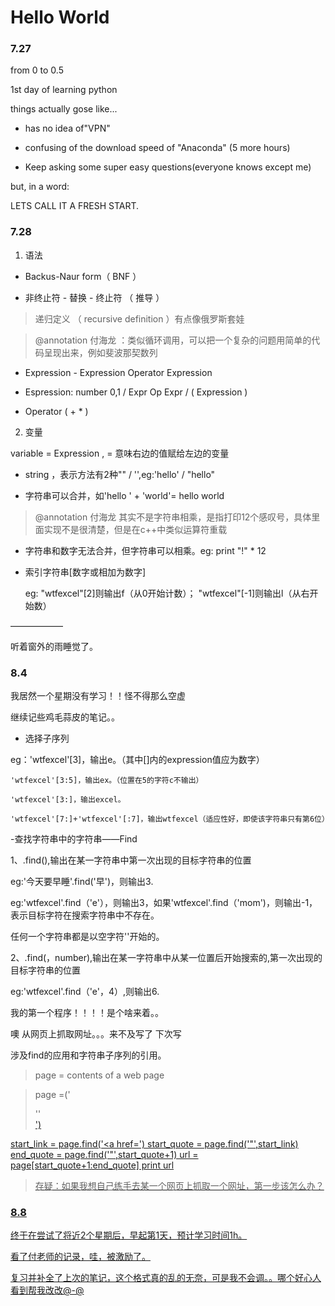 # Hello World

### 7.27

from 0 to 0.5

1st day of learning python

things actually gose like...

- has no idea of"VPN"

- confusing of the download speed of "Anaconda" (5 more hours)

- Keep asking some super easy questions(everyone knows except me)

but, in a word:

LETS CALL IT A FRESH START.

### 7.28

1. 语法

- Backus-Naur form（ BNF ）

- 非终止符 - 替换 - 终止符 （ 推导 ）

>递归定义 （ recursive definition ）有点像俄罗斯套娃

>@annotation 付海龙 ：类似循环调用，可以把一个复杂的问题用简单的代码呈现出来，例如斐波那契数列

 - Expression - Expression Operator Expression

 - Espression: number 0,1 / Expr Op Expr / ( Expression )

 - Operator ( + * )


2. 变量

variable = Expression , = 意味右边的值赋给左边的变量

- string ，表示方法有2种"" / '',eg:'hello' / "hello"

- 字符串可以合并，如'hello ' + 'world'= hello world
> @annotation 付海龙  其实不是字符串相乘，是指打印12个感叹号，具体里面实现不是很清楚，但是在c++中类似运算符重载
- 字符串和数字无法合并，但字符串可以相乘。eg: print "!" * 12

- 索引字符串[数字或相加为数字]

  eg: "wtfexcel"[2]则输出f（从0开始计数）； "wtfexcel"[-1]则输出l（从右开始数）

——————

听着窗外的雨睡觉了。

### 8.4

我居然一个星期没有学习！！怪不得那么空虚

继续记些鸡毛蒜皮的笔记。。

- 选择子序列

eg：'wtfexcel'[3]，输出e。（其中[]内的expression值应为数字）
    
    'wtfexcel'[3:5]，输出ex。（位置在5的字符c不输出）
    
    'wtfexcel'[3:]，输出excel。
    
    'wtfexcel'[7:]+'wtfexcel'[:7]，输出wtfexcel（适应性好，即使该字符串只有第6位）
    

-查找字符串中的字符串——Find

1、<string>.find(<string2>),输出在某一字符串中第一次出现的目标字符串的位置
 

   eg:'今天要早睡'.find('早')，则输出3.
  

   eg:'wtfexcel'.find（'e'），则输出3，如果'wtfexcel'.find（'mom')，则输出-1，表示目标字符在搜索字符串中不存在。

   任何一个字符串都是以空字符''开始的。
  

2、<string>.find(<string2>，number),输出在某一字符串中从某一位置后开始搜索的,第一次出现的目标字符串的位置

  
   eg:'wtfexcel'.find（'e'，4）,则输出6.
 

我的第一个程序！！！！是个啥来着。。

噢 从网页上抓取网址。。。来不及写了 下次写

涉及find的应用和字符串子序列的引用。

>page = contents of a web page
   
>page =('<div id="top_bin"><div id="top_content" class="width960">''<div class="udacity float-left"><a href="http://udacity.com">')
   
  start_link = page.find('<a href=')
  start_quote = page.find('"',start_link)
  end_quote = page.find('"',start_quote+1)
  url = page[start_quote+1:end_quote]
  print url

>存疑：如果我想自己练手去某一个网页上抓取一个网址，第一步该怎么办？


### 8.8

终于在尝试了将近2个星期后，早起第1天，预计学习时间1h。

看了付老师的记录，哇，被激励了。

复习并补全了上次的笔记，这个格式真的乱的无奈，可是我不会调。。哪个好心人看到帮我改改@-@



